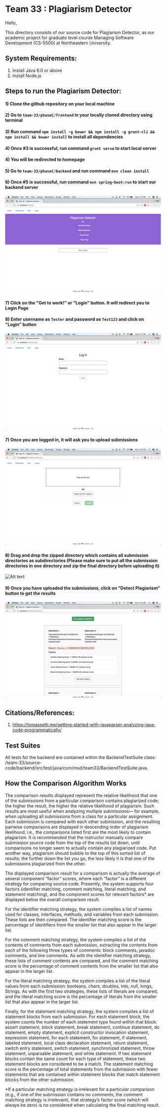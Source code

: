 # Team 33 : Plagiarism Detector

Hello,

This directory consists of our source code for Plagiarism Detector, as our academic project for graduate level course Managing Software Development (CS-5500) at Northeastern University.

## System Requirements:
1) Install Java 6.0 or above
2) Install Node.js


## Steps to run the Plagiarism Detector:
#### 1) Clone the github repository on your local machine
#### 2) Go to `team-33/phaseC/frontend` in your locally cloned directory using terminal
#### 3) Run command `npm install -g bower && npm install -g grunt-cli && npm install && bower install` to install all dependencies
#### 4) Once #3 is successful, run command `grunt serve` to start local server
#### 4) You will be redirected to homepage
#### 5) Go to `team-33/phaseC/backend` and run command `mvn clean install`
#### 6) Once #5 is successful, run command `mvn spring-boot:run` to start our backend server

![Alt text](/screenshots/home.png?raw=true "Home Page")

#### 7) Click on the "Get to work!" or "Login" button. It will redirect you to Login Page
#### 8) Enter username as `Tester` and password as `Test123` and click on "Login" button

![Alt text](/screenshots/login.png?raw=true "Login")

#### 7) Once you are logged in, it will ask you to upload submissions

![Alt text](/screenshots/dashboard.png?raw=true "Dashboard")

#### 8) Drag and drop the zipped directory which contains all submission directories as subdirectories (Please make sure to put all the submission directories in one directory and zip the final directory before uploading it)

![Alt text](/screenshots/upload_instructions.png?raw=true "Upload instructions")

#### 9) Once you have uploaded the submissions, click on "Detect Plagiarism" button to get the results

![Alt text](/screenshots/result.png?raw=true "Result")


## Citations/References:
1) https://tomassetti.me/getting-started-with-javaparser-analyzing-java-code-programmatically/

## Test Suites

All tests for the backend are contained within the BackendTestSuite class: /team-33/source-code/backend/src/test/java/com/msd/team33/BackendTestSuite.java.

## How the Comparison Algorithm Works

The comparison results displayed represent the relative likelihood that one of the submissions from a particular comparison contains plagiarized code; the higher the result, the higher the relative likelihood of plagiarism. Such results are most useful when analyzing multiple submissions— for example, when uploading all submissions from a class for a particular assignment. Each submission is compared with each other submission, and the resulting pairwise comparisons are displayed in descending order of plagiarism likelihood; i.e., the comparisons listed first are the most likely to contain plagiarism. It is recommended that the instructor manually compare submission source code from the top of the results list down, until comparisons no longer seem to actually contain any plagiarized code. Put another way, plagiarism should bubble to the top of this sorted list of results; the further down the list you go, the less likely it is that one of the submissions plagiarized from the other.

The displayed comparison result for a comparison is actually the average of several component “factor” scores, where each “factor” is a different strategy for comparing source code. Presently, the system supports four factors (identifier matching, comment matching, literal matching, and statement matching), and the component scores for relevant factors* are displayed below the overall comparison result.

For the identifier matching strategy, the system compiles a list of names used for classes, interfaces, methods, and variables from each submission. These lists are then compared. The identifier matching score is the percentage of identifiers from the smaller list that also appear in the larger list.

For the comment matching strategy, the system compiles a list of the contents of comments from each submission, extracting the contents from each of the following three types of comments: block comments, javadoc comments, and line comments. As with the identifier matching strategy, these lists of comment contents are compared, and the comment matching score is the percentage of comment contents from the smaller list that also appear in the larger list.

For the literal matching strategy, the system compiles a list of the literal values from each submission: booleans, chars, doubles, ints, null, longs, Strings. As with the first two strategies, these lists of literals are compared, and the literal matching score is the percentage of literals from the smaller list that also appear in the larger list.

Finally, for the statement matching strategy, the system compiles a list of statement blocks from each submission. For each statement block, the system counts the number of each statement type found within that block: assert statement, block statement, break statement, continue statement, do statement, empty statement, explicit constructor invocation statement, expression statement, for each statement, for statement, if statement, labeled statement, local class declaration statement, return statement, switch entry statement, switch statement, synchronized statement, throw statement, unparsable statement, and while statement. If two statement blocks contain the same count for each type of statement, these two statement blocks are considered to be a match. The statement matching score is the percentage of total statements from the submission with fewer statements that are contained within statement blocks that match statement blocks from the other submission.

*If a particular matching strategy is irrelevant for a particular comparison (e.g., if one of the submission contains no comments, the comment matching strategy is irrelevant), that strategy’s factor score (which will always be zero) is no considered when calculating the final matching result.